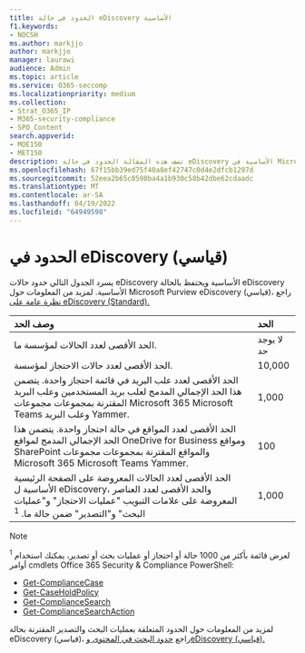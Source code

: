 ```yaml
---
title: الحدود في حالة eDiscovery الأساسية
f1.keywords:
- NOCSH
ms.author: markjjo
author: markjjo
manager: laurawi
audience: Admin
ms.topic: article
ms.service: O365-seccomp
ms.localizationpriority: medium
ms.collection:
- Strat_O365_IP
- M365-security-compliance
- SPO_Content
search.appverid:
- MOE150
- MET150
description: تصف هذه المقالة الحدود في حالة eDiscovery الأساسية في Microsoft 365.
ms.openlocfilehash: 67f15bb39ed75f40a8ef42747c0d4e2dfcb1297d
ms.sourcegitcommit: 52eea2b65c0598ba4a1b930c58b42dbe62cdaadc
ms.translationtype: MT
ms.contentlocale: ar-SA
ms.lasthandoff: 04/19/2022
ms.locfileid: "64949598"
---
```

# <a name="limits-in-ediscovery-standard"></a>الحدود في eDiscovery (قياسي)

يسرد الجدول التالي حدود حالات eDiscovery الأساسية ويحتفظ بالحالة eDiscovery الأساسية. لمزيد من المعلومات حول Microsoft Purview eDiscovery (قياسي)، راجع [نظرة عامة على eDiscovery (Standard).](./get-started-core-ediscovery.md)
    
  | وصف الحد | الحد |
  |:-----|:-----|
  |الحد الأقصى لعدد الحالات لمؤسسة ما.  <br/> |لا يوجد حد  <br/> |
  |الحد الأقصى لعدد حالات الاحتجاز لمؤسسة.  <br/> |10,000  <br/> |
  |الحد الأقصى لعدد علب البريد في قائمة احتجاز واحدة. يتضمن هذا الحد الإجمالي المدمج لعلب بريد المستخدمين وعلب البريد المقترنة بمجموعات مجموعات Microsoft 365 Microsoft Teams وعلب البريد Yammer.  <br/> |1,000  <br/> |
  |الحد الأقصى لعدد المواقع في حالة احتجاز واحدة. يتضمن هذا الحد الإجمالي المدمج لمواقع OneDrive for Business ومواقع SharePoint والمواقع المقترنة بمجموعات مجموعات Microsoft 365 Microsoft Teams Yammer.  <br/> |100  <br/> |
  |الحد الأقصى لعدد الحالات المعروضة على الصفحة الرئيسية الأساسية ل eDiscovery، والحد الأقصى لعدد العناصر المعروضة على علامات التبويب "عمليات الاحتجاز" و"عمليات البحث" و"التصدير" ضمن حالة ما. <sup>1</sup> |1,000|

   > [!NOTE]
   > <sup>1</sup> لعرض قائمة بأكثر من 1000 حالة أو احتجاز أو عمليات بحث أو تصدير، يمكنك استخدام أوامر cmdlets Office 365 Security & Compliance PowerShell:
   > 
   > - [Get-ComplianceCase](/powershell/module/exchange/get-compliancecase)
   > - [Get-CaseHoldPolicy](/powershell/module/exchange/get-caseholdpolicy)
   > - [Get-ComplianceSearch](/powershell/module/exchange/get-compliancesearch)
   > - [Get-ComplianceSearchAction](/powershell/module/exchange/get-compliancesearchaction)

لمزيد من المعلومات حول الحدود المتعلقة بعمليات البحث والتصدير المقترنة بحالة eDiscovery (قياسي)، راجع [حدود البحث في المحتوى وeDiscovery (قياسي).](limits-for-content-search.md)